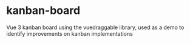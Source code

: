 # kanban-board
 Vue 3 kanban board using the vuedraggable library, used as a demo  to identify improvements on kanban implementations
